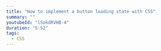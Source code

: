 ```yaml
---
title: "How to implement a button loading state with CSS"
summary: ""
youtubeId: "lSokdRVHB-4"
duration: "5:52"
tags:
  - CSS
---
```

